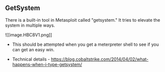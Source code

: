 
## GetSystem

There is a built-in tool in Metasploit called "getsystem." It tries to elevate the
system in multiple ways.

![[image.HBC8V1.png]]

- This should be attempted when you get a meterpreter shell to see if you can
get an easy win.

- Technical details - https://blog.cobaltstrike.com/2014/04/02/what-happens-when-i-type-getsystem/